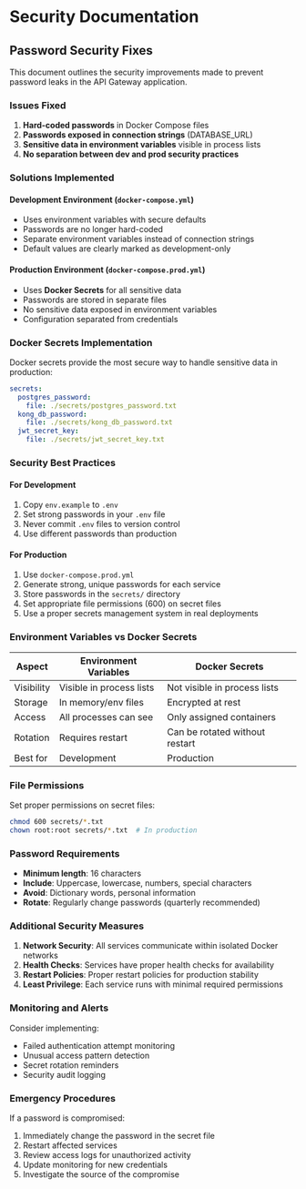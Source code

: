 # Security Documentation

## Password Security Fixes

This document outlines the security improvements made to prevent password leaks in the API Gateway application.

### Issues Fixed

1. **Hard-coded passwords** in Docker Compose files
2. **Passwords exposed in connection strings** (DATABASE_URL)
3. **Sensitive data in environment variables** visible in process lists
4. **No separation between dev and prod security practices**

### Solutions Implemented

#### Development Environment (`docker-compose.yml`)
- Uses environment variables with secure defaults
- Passwords are no longer hard-coded
- Separate environment variables instead of connection strings
- Default values are clearly marked as development-only

#### Production Environment (`docker-compose.prod.yml`)
- Uses **Docker Secrets** for all sensitive data
- Passwords are stored in separate files
- No sensitive data exposed in environment variables
- Configuration separated from credentials

### Docker Secrets Implementation

Docker secrets provide the most secure way to handle sensitive data in production:

```yaml
secrets:
  postgres_password:
    file: ./secrets/postgres_password.txt
  kong_db_password:
    file: ./secrets/kong_db_password.txt
  jwt_secret_key:
    file: ./secrets/jwt_secret_key.txt
```

### Security Best Practices

#### For Development
1. Copy `env.example` to `.env`
2. Set strong passwords in your `.env` file
3. Never commit `.env` files to version control
4. Use different passwords than production

#### For Production
1. Use `docker-compose.prod.yml`
2. Generate strong, unique passwords for each service
3. Store passwords in the `secrets/` directory
4. Set appropriate file permissions (600) on secret files
5. Use a proper secrets management system in real deployments

### Environment Variables vs Docker Secrets

| Aspect | Environment Variables | Docker Secrets |
|--------|----------------------|----------------|
| Visibility | Visible in process lists | Not visible in process lists |
| Storage | In memory/env files | Encrypted at rest |
| Access | All processes can see | Only assigned containers |
| Rotation | Requires restart | Can be rotated without restart |
| Best for | Development | Production |

### File Permissions

Set proper permissions on secret files:

```bash
chmod 600 secrets/*.txt
chown root:root secrets/*.txt  # In production
```

### Password Requirements

- **Minimum length**: 16 characters
- **Include**: Uppercase, lowercase, numbers, special characters
- **Avoid**: Dictionary words, personal information
- **Rotate**: Regularly change passwords (quarterly recommended)

### Additional Security Measures

1. **Network Security**: All services communicate within isolated Docker networks
2. **Health Checks**: Services have proper health checks for availability
3. **Restart Policies**: Proper restart policies for production stability
4. **Least Privilege**: Each service runs with minimal required permissions

### Monitoring and Alerts

Consider implementing:
- Failed authentication attempt monitoring
- Unusual access pattern detection
- Secret rotation reminders
- Security audit logging

### Emergency Procedures

If a password is compromised:
1. Immediately change the password in the secret file
2. Restart affected services
3. Review access logs for unauthorized activity
4. Update monitoring for new credentials
5. Investigate the source of the compromise 